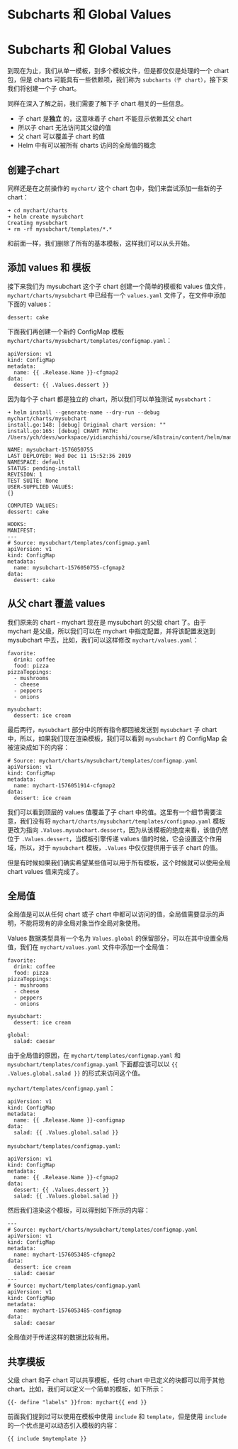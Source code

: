 # Subcharts 和 Global Values

[ ](https://github.com/cnych/qikqiak.com/edit/master/docs/helm/templates/subcharts_and_globals.md "编辑此页")

# Subcharts 和 Global Values

到现在为止，我们从单一模板，到多个模板文件，但是都仅仅是处理的一个 chart 包，但是 charts 可能具有一些依赖项，我们称为 `subcharts（子 chart）`，接下来我们将创建一个子 chart。

同样在深入了解之前，我们需要了解下子 chart 相关的一些信息。

  * 子 chart 是**独立** 的，这意味着子 chart 不能显示依赖其父 chart
  * 所以子 chart 无法访问其父级的值
  * 父 chart 可以覆盖子 chart 的值
  * Helm 中有可以被所有 charts 访问的全局值的概念



## 创建子chart

同样还是在之前操作的 `mychart/` 这个 chart 包中，我们来尝试添加一些新的子 chart：
    
    
    ➜ cd mychart/charts
    ➜ helm create mysubchart
    Creating mysubchart
    ➜ rm -rf mysubchart/templates/*.*
    

和前面一样，我们删除了所有的基本模板，这样我们可以从头开始。

## 添加 values 和 模板

接下来我们为 mysubchart 这个子 chart 创建一个简单的模板和 values 值文件，`mychart/charts/mysubchart` 中已经有一个 `values.yaml` 文件了，在文件中添加下面的 values：
    
    
    dessert: cake
    

下面我们再创建一个新的 ConfigMap 模板 `mychart/charts/mysubchart/templates/configmap.yaml`：
    
    
    apiVersion: v1
    kind: ConfigMap
    metadata:
      name: {{ .Release.Name }}-cfgmap2
    data:
      dessert: {{ .Values.dessert }}
    

因为每个子 chart 都是独立的 chart，所以我们可以单独测试 `mysubchart`：
    
    
    ➜ helm install --generate-name --dry-run --debug mychart/charts/mysubchart
    install.go:148: [debug] Original chart version: ""
    install.go:165: [debug] CHART PATH: /Users/ych/devs/workspace/yidianzhishi/course/k8strain/content/helm/manifests/mychart/charts/mysubchart
    
    NAME: mysubchart-1576050755
    LAST DEPLOYED: Wed Dec 11 15:52:36 2019
    NAMESPACE: default
    STATUS: pending-install
    REVISION: 1
    TEST SUITE: None
    USER-SUPPLIED VALUES:
    {}
    
    COMPUTED VALUES:
    dessert: cake
    
    HOOKS:
    MANIFEST:
    ---
    # Source: mysubchart/templates/configmap.yaml
    apiVersion: v1
    kind: ConfigMap
    metadata:
      name: mysubchart-1576050755-cfgmap2
    data:
      dessert: cake
    

## 从父 chart 覆盖 values

我们原来的 chart - mychart 现在是 mysubchart 的父级 chart 了。由于 mychart 是父级，所以我们可以在 mychart 中指定配置，并将该配置发送到 mysubchart 中去，比如，我们可以这样修改 `mychart/values.yaml`：
    
    
    favorite:
      drink: coffee
      food: pizza
    pizzaToppings:
      - mushrooms
      - cheese
      - peppers
      - onions
    
    mysubchart:
      dessert: ice cream
    

最后两行，`mysubchart` 部分中的所有指令都回被发送到 `mysubchart` 子 chart 中，所以，如果我们现在渲染模板，我们可以看到 `mysubchart` 的 ConfigMap 会被渲染成如下的内容：
    
    
    # Source: mychart/charts/mysubchart/templates/configmap.yaml
    apiVersion: v1
    kind: ConfigMap
    metadata:
      name: mychart-1576051914-cfgmap2
    data:
      dessert: ice cream
    

我们可以看到顶层的 values 值覆盖了子 chart 中的值。这里有一个细节需要注意，我们没有将 `mychart/charts/mysubchart/templates/configmap.yaml` 模板更改为指向 `.Values.mysubchart.dessert`，因为从该模板的绝度来看，该值仍然位于 `.Values.dessert`，当模板引擎传递 values 值的时候，它会设置这个作用域，所以，对于 `mysubchart` 模板，`.Values` 中仅仅提供用于该子 chart 的值。

但是有时候如果我们确实希望某些值可以用于所有模板，这个时候就可以使用全局 chart values 值来完成了。

## 全局值

全局值是可以从任何 chart 或子 chart 中都可以访问的值，全局值需要显示的声明，不能将现有的非全局对象当作全局对象使用。

Values 数据类型具有一个名为 `Values.global` 的保留部分，可以在其中设置全局值，我们在 `mychart/values.yaml` 文件中添加一个全局值：
    
    
    favorite:
      drink: coffee
      food: pizza
    pizzaToppings:
      - mushrooms
      - cheese
      - peppers
      - onions
    
    mysubchart:
      dessert: ice cream
    
    global:
      salad: caesar
    

由于全局值的原因，在 `mychart/templates/configmap.yaml` 和 `mysubchart/templates/configmap.yaml` 下面都应该可以以 `{{ .Values.global.salad }}` 的形式来访问这个值。

`mychart/templates/configmap.yaml`：
    
    
    apiVersion: v1
    kind: ConfigMap
    metadata:
      name: {{ .Release.Name }}-configmap
    data:
      salad: {{ .Values.global.salad }}
    

`mysubchart/templates/configmap.yaml`:
    
    
    apiVersion: v1
    kind: ConfigMap
    metadata:
      name: {{ .Release.Name }}-cfgmap2
    data:
      dessert: {{ .Values.dessert }}
      salad: {{ .Values.global.salad }}
    

然后我们渲染这个模板，可以得到如下所示的内容：
    
    
    ---
    # Source: mychart/charts/mysubchart/templates/configmap.yaml
    apiVersion: v1
    kind: ConfigMap
    metadata:
      name: mychart-1576053485-cfgmap2
    data:
      dessert: ice cream
      salad: caesar
    ---
    # Source: mychart/templates/configmap.yaml
    apiVersion: v1
    kind: ConfigMap
    metadata:
      name: mychart-1576053485-configmap
    data:
      salad: caesar
    

全局值对于传递这样的数据比较有用。

## 共享模板

父级 chart 和子 chart 可以共享模板，任何 chart 中已定义的块都可以用于其他 chart。比如，我们可以定义一个简单的模板，如下所示：
    
    
    {{- define "labels" }}from: mychart{{ end }}
    

前面我们提到过可以使用在模板中使用 `include` 和 `template`，但是使用 `include` 的一个优点是可以动态引入模板的内容：
    
    
    {{ include $mytemplate }}
    
